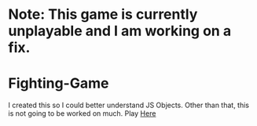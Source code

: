 # Note: This game is currently unplayable and I am working on a fix.
# Fighting-Game
I created this so I could better understand JS Objects. Other than that, this is not going to be worked on much. Play [Here](https://deathcaller120-0.github.io/Fighting-Game/)
